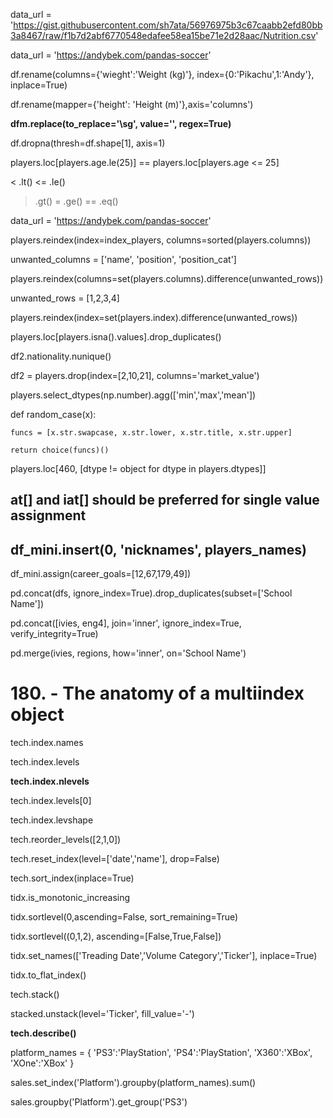 data_url = 'https://gist.githubusercontent.com/sh7ata/56976975b3c67caabb2efd80bb3a8467/raw/f1b7d2abf6770548edafee58ea15be71e2d28aac/Nutrition.csv'

data_url = 'https://andybek.com/pandas-soccer'

df.rename(columns={'wieght':'Weight (kg)'}, index={0:'Pikachu',1:'Andy'}, inplace=True)

df.rename(mapper={'height': 'Height (m)'},axis='columns')

**dfm.replace(to_replace='\sg', value='', regex=True)**

df.dropna(thresh=df.shape[1], axis=1)

players.loc[players.age.le(25)] == players.loc[players.age <= 25]

<  .lt()
<= .le()
>  .gt()
>= .ge()
== .eq()

data_url = 'https://andybek.com/pandas-soccer'

players.reindex(index=index_players, columns=sorted(players.columns))

unwanted_columns = ['name', 'position', 'position_cat']

players.reindex(columns=set(players.columns).difference(unwanted_rows))


unwanted_rows = [1,2,3,4]

players.reindex(index=set(players.index).difference(unwanted_rows))

players.loc[players.isna().values].drop_duplicates()

df2.nationality.nunique()

df2 = players.drop(index=[2,10,21], columns='market_value')

players.select_dtypes(np.number).agg(['min','max','mean'])

def random_case(x):

    funcs = [x.str.swapcase, x.str.lower, x.str.title, x.str.upper]
    
    return choice(funcs)()

players.loc[460, [dtype != object for dtype in players.dtypes]]

## at[] and iat[] should be preferred for single value assignment

## df_mini.insert(0, 'nicknames', players_names)

df_mini.assign(career_goals=[12,67,179,49])

pd.concat(dfs, ignore_index=True).drop_duplicates(subset=['School Name'])

pd.concat([ivies, eng4], join='inner', ignore_index=True, verify_integrity=True)

pd.merge(ivies, regions, how='inner', on='School Name')

# 180. - The anatomy of a multiindex object

tech.index.names

tech.index.levels

**tech.index.nlevels**

tech.index.levels[0]

tech.index.levshape

tech.reorder_levels([2,1,0])

tech.reset_index(level=['date','name'], drop=False)

tech.sort_index(inplace=True)

tidx.is_monotonic_increasing

tidx.sortlevel(0,ascending=False, sort_remaining=True)

tidx.sortlevel((0,1,2), ascending=[False,True,False])

tidx.set_names(['Treading Date','Volume Category','Ticker'], inplace=True)

tidx.to_flat_index()

tech.stack()

stacked.unstack(level='Ticker', fill_value='-')

**tech.describe()**

platform_names = {
    'PS3':'PlayStation',
    'PS4':'PlayStation',
    'X360':'XBox',
    'XOne':'XBox'
}

sales.set_index('Platform').groupby(platform_names).sum()

sales.groupby('Platform').get_group('PS3')


